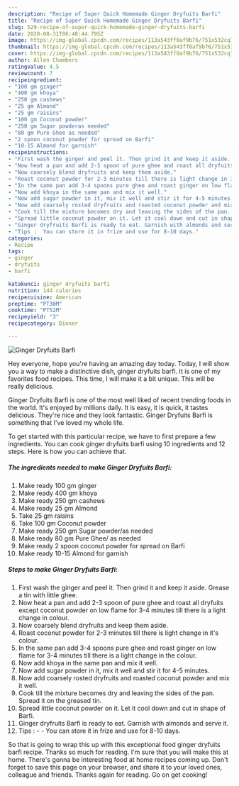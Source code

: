 ```yaml
---
description: "Recipe of Super Quick Homemade Ginger Dryfuits Barfi"
title: "Recipe of Super Quick Homemade Ginger Dryfuits Barfi"
slug: 529-recipe-of-super-quick-homemade-ginger-dryfuits-barfi
date: 2020-08-31T06:40:44.795Z
image: https://img-global.cpcdn.com/recipes/113a543ff0af9b76/751x532cq70/ginger-dryfuits-barfi-recipe-main-photo.jpg
thumbnail: https://img-global.cpcdn.com/recipes/113a543ff0af9b76/751x532cq70/ginger-dryfuits-barfi-recipe-main-photo.jpg
cover: https://img-global.cpcdn.com/recipes/113a543ff0af9b76/751x532cq70/ginger-dryfuits-barfi-recipe-main-photo.jpg
author: Allen Chambers
ratingvalue: 4.5
reviewcount: 7
recipeingredient:
- "100 gm ginger"
- "400 gm khoya"
- "250 gm cashews"
- "25 gm Almond"
- "25 gm raisins"
- "100 gm Coconut powder"
- "250 gm Sugar powderas needed"
- "80 gm Pure Ghee as needed"
- "2 spoon coconut powder for spread on Barfi"
- "10-15 Almond for garnish"
recipeinstructions:
- "First wash the ginger and peel it. Then grind it and keep it aside. Grease a tin with little ghee."
- "Now heat a pan and add 2-3 spoon of pure ghee and roast all dryfuits except coconut powder on low flame for 3-4 minutes till there is a light change in colour."
- "Now coarsely blend dryfruits and keep them aside."
- "Roast coconut powder for 2-3 minutes till there is light change in it&#39;s colour."
- "In the same pan add 3-4 spoons pure ghee and roast ginger on low flame for 3-4 minutes till there is a light change in the colour."
- "Now add khoya in the same pan and mix it well."
- "Now add sugar powder in it, mix it well and stir it for 4-5 minutes."
- "Now add coarsely rosted dryfruits and roasted coconut powder and mix it well."
- "Cook till the mixture becomes dry and leaving the sides of the pan. Spread it on the greased tin."
- "Spread little coconut powder on it. Let it cool down and cut in shape of Barfi."
- "Ginger dryfruits Barfi is ready to eat. Garnish with almonds and serve it."
- "Tips :  You can store it in frize and use for 8-10 days."
categories:
- Recipe
tags:
- ginger
- dryfuits
- barfi

katakunci: ginger dryfuits barfi 
nutrition: 144 calories
recipecuisine: American
preptime: "PT30M"
cooktime: "PT52M"
recipeyield: "3"
recipecategory: Dinner

---
```



![Ginger Dryfuits Barfi](https://img-global.cpcdn.com/recipes/113a543ff0af9b76/751x532cq70/ginger-dryfuits-barfi-recipe-main-photo.jpg)

Hey everyone, hope you're having an amazing day today. Today, I will show you a way to make a distinctive dish, ginger dryfuits barfi. It is one of my favorites food recipes. This time, I will make it a bit unique. This will be really delicious.



Ginger Dryfuits Barfi is one of the most well liked of recent trending foods in the world. It's enjoyed by millions daily. It is easy, it is quick, it tastes delicious. They're nice and they look fantastic. Ginger Dryfuits Barfi is something that I've loved my whole life.


To get started with this particular recipe, we have to first prepare a few ingredients. You can cook ginger dryfuits barfi using 10 ingredients and 12 steps. Here is how you can achieve that.

<!--inarticleads1-->

##### The ingredients needed to make Ginger Dryfuits Barfi:

1. Make ready 100 gm ginger
1. Make ready 400 gm khoya
1. Make ready 250 gm cashews
1. Make ready 25 gm Almond
1. Take 25 gm raisins
1. Take 100 gm Coconut powder
1. Make ready 250 gm Sugar powder/as needed
1. Make ready 80 gm Pure Ghee/ as needed
1. Make ready 2 spoon coconut powder for spread on Barfi
1. Make ready 10-15 Almond for garnish




<!--inarticleads2-->

##### Steps to make Ginger Dryfuits Barfi:

1. First wash the ginger and peel it. Then grind it and keep it aside. Grease a tin with little ghee.
1. Now heat a pan and add 2-3 spoon of pure ghee and roast all dryfuits except coconut powder on low flame for 3-4 minutes till there is a light change in colour.
1. Now coarsely blend dryfruits and keep them aside.
1. Roast coconut powder for 2-3 minutes till there is light change in it&#39;s colour.
1. In the same pan add 3-4 spoons pure ghee and roast ginger on low flame for 3-4 minutes till there is a light change in the colour.
1. Now add khoya in the same pan and mix it well.
1. Now add sugar powder in it, mix it well and stir it for 4-5 minutes.
1. Now add coarsely rosted dryfruits and roasted coconut powder and mix it well.
1. Cook till the mixture becomes dry and leaving the sides of the pan. Spread it on the greased tin.
1. Spread little coconut powder on it. Let it cool down and cut in shape of Barfi.
1. Ginger dryfruits Barfi is ready to eat. Garnish with almonds and serve it.
1. Tips : -  - You can store it in frize and use for 8-10 days.




So that is going to wrap this up with this exceptional food ginger dryfuits barfi recipe. Thanks so much for reading. I'm sure that you will make this at home. There's gonna be interesting food at home recipes coming up. Don't forget to save this page on your browser, and share it to your loved ones, colleague and friends. Thanks again for reading. Go on get cooking!
